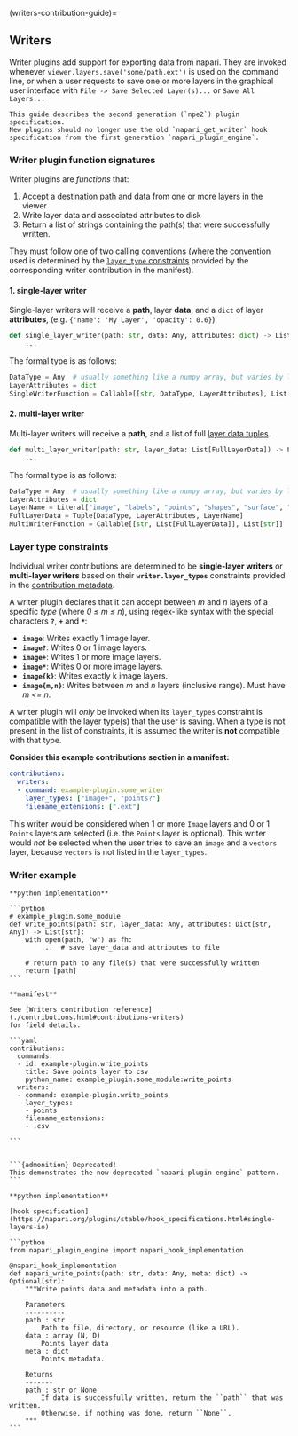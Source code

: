 (writers-contribution-guide)=
## Writers

Writer plugins add support for exporting data from napari.
They are invoked whenever `viewer.layers.save('some/path.ext')`
is used on the command line, or when a user requests to save one
or more layers in the graphical user interface with
`File -> Save Selected Layer(s)...` or `Save All Layers...`

```{important}
This guide describes the second generation (`npe2`) plugin specification.
New plugins should no longer use the old `napari_get_writer` hook
specification from the first generation `napari_plugin_engine`.
```

### Writer plugin function signatures

Writer plugins are *functions* that:

1. Accept a destination path and data from one or more layers in the viewer
2. Write layer data and associated attributes to disk
3. Return a list of strings containing the path(s) that were successfully written.

They must follow one of two calling conventions (where the convention used
is determined by the [`layer_type` constraints](#layer-type-constraints) provided
by the corresponding writer contribution in the manifest).

#### 1. single-layer writer

   Single-layer writers will receive a **path**, layer **data**, and a `dict` of layer
   **attributes**, (e.g. `{'name': 'My Layer', 'opacity': 0.6}`)

   ```python
   def single_layer_writer(path: str, data: Any, attributes: dict) -> List[str]:
       ...
   ```

   The formal type is as follows:

   ```python
   DataType = Any  # usually something like a numpy array, but varies by layer
   LayerAttributes = dict
   SingleWriterFunction = Callable[[str, DataType, LayerAttributes], List[str]]
   ```

#### 2. multi-layer writer

   Multi-layer writers will receive a **path**, and a list of full
   [layer data tuples](layer-data-tuples).

   ```python
   def multi_layer_writer(path: str, layer_data: List[FullLayerData]) -> List[str]:
       ...
   ```

   The formal type is as follows:

   ```python
   DataType = Any  # usually something like a numpy array, but varies by layer
   LayerAttributes = dict
   LayerName = Literal["image", "labels", "points", "shapes", "surface", "tracks", "vectors"]
   FullLayerData = Tuple[DataType, LayerAttributes, LayerName]
   MultiWriterFunction = Callable[[str, List[FullLayerData]], List[str]]
   ```

### Layer type constraints

Individual writer contributions are determined to be **single-layer writers** or
**multi-layer writers** based on their **`writer.layer_types`** constraints
provided in the [contribution metadata](./contributions.html#contributions-writers).

A writer plugin declares that it can accept between *m* and *n* layers of a
specific *type* (where *0 ≤ m ≤ n*), using regex-like syntax with the special
characters **`?`**, **`+`** and **`*`**:

- **`image`**: Writes exactly 1 image layer.
- **`image?`**: Writes 0 or 1 image layers.
- **`image+`**: Writes 1 or more image layers.
- **`image*`**: Writes 0 or more image layers.
- **`image{k}`**: Writes exactly k image layers.
- **`image{m,n}`**: Writes between *m* and *n* layers (inclusive range). Must have *m <= n*.

A writer plugin will *only* be invoked when its `layer_types` constraint is
compatible with the layer type(s) that the user is saving. When a type is not
present in the list of constraints, it is assumed the writer is **not**
compatible with that type.

**Consider this example contributions section in a manifest:**

```yaml
contributions:
  writers:
  - command: example-plugin.some_writer
    layer_types: ["image+", "points?"]
    filename_extensions: [".ext"]
```

This writer would be considered when 1 or more `Image` layers and 0 or 1
`Points` layers are selected (i.e. the `Points` layer is optional). This
writer would *not* be selected when the user tries to save an `image`
and a `vectors` layer, because `vectors` is not listed in the `layer_types`.


### Writer example

````{tabbed} npe2
**python implementation**

```python
# example_plugin.some_module
def write_points(path: str, layer_data: Any, attributes: Dict[str, Any]) -> List[str]:
    with open(path, "w") as fh:
        ...  # save layer_data and attributes to file

    # return path to any file(s) that were successfully written
    return [path]
```

**manifest**

See [Writers contribution reference](./contributions.html#contributions-writers)
for field details.

```yaml
contributions:
  commands:
  - id: example-plugin.write_points
    title: Save points layer to csv
    python_name: example_plugin.some_module:write_points
  writers:
  - command: example-plugin.write_points
    layer_types:
    - points
    filename_extensions:
    - .csv

```
````

````{tabbed} napari-plugin-engine

```{admonition} Deprecated!
This demonstrates the now-deprecated `napari-plugin-engine` pattern.
```

**python implementation**

[hook specification](https://napari.org/plugins/stable/hook_specifications.html#single-layers-io)

```python
from napari_plugin_engine import napari_hook_implementation

@napari_hook_implementation
def napari_write_points(path: str, data: Any, meta: dict) -> Optional[str]:
    """Write points data and metadata into a path.

    Parameters
    ----------
    path : str
        Path to file, directory, or resource (like a URL).
    data : array (N, D)
        Points layer data
    meta : dict
        Points metadata.

    Returns
    -------
    path : str or None
        If data is successfully written, return the ``path`` that was written.
        Otherwise, if nothing was done, return ``None``.
    """
```
````
